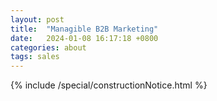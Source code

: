 ```yaml
---
layout: post
title:  "Managible B2B Marketing"
date:   2024-01-08 16:17:18 +0800
categories: about
tags: sales
---
```


{% include /special/constructionNotice.html %}
